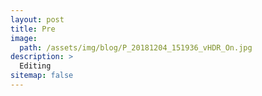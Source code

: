 ```yaml
---
layout: post
title: Pre
image: 
  path: /assets/img/blog/P_20181204_151936_vHDR_On.jpg
description: >
  Editing
sitemap: false
---
```

